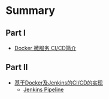 # Summary

## Part I

* [Docker 微服务 CI/CD简介](README.md)

## Part II

* [基于Docker及Jenkins的CI/CD的实现](part-ii/ji-yu-docker-ji-jenkins-de-ci-cd-de-shi-xian.md)
  * [Jenkins Pipeline](part-ii/jenkins-pipeline.md)



